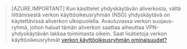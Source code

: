 >[AZURE.IMPORTANT] Kun käsittelet yhdyskäytävän aliverkosta, vältä liittämisestä verkon käyttöoikeusryhmän (NSG) yhdyskäytävä on käytettävissä aliverkon ulkopuolella. Avautuvassa verkon suojaus-ryhmä, johon haluat tämän aliverkon saattaa aiheuttaa VPN-yhdyskäytävän lakkaa toimimasta oikein. Saat lisätietoja verkon käyttöoikeusryhmät [verkon käyttöoikeusryhmän ominaisuudet?](../articles/virtual-network/virtual-networks-nsg.md)


